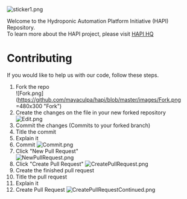 ![sticker1.png](https://github.com/mayaculpa/hapi/blob/master/images/sticker1.png "Logo")

Welcome to the Hydro­ponic Automa­tion Plat­form Ini­tia­tive (HAPI) Repository.  
To learn more about the HAPI project, please visit [HAPI HQ](http://hapihq.com)
# Contributing 

If you would like to help us with our code, follow these steps.

1. Fork the repo  
![Fork.png](https://github.com/mayaculpa/hapi/blob/master/images/Fork.png =480x300 "Fork")
2. Create the changes on the file in your new forked repository  
![Edit.png](https://github.com/mayaculpa/hapi/blob/master/images/Edits.png "Editing")
3. Commit the changes (Commits to your forked branch)
  1. Title the commit
  2. Explain it
  3. Commit
  ![Commit.png](https://github.com/mayaculpa/hapi/blob/master/images/Commits.png "Commits")
4. Click "New Pull Request"  
![NewPullRequest.png](https://github.com/mayaculpa/hapi/blob/master/images/NewPullRequest.png "NewPullRequest")
5. Click "Create Pull Request"
![CreatePullRequest.png](https://github.com/mayaculpa/hapi/blob/master/images/CreatePullRequest.png "CreatePullRequest")
6. Create the finished pull request
  1. Title the pull request
  2. Explain it
  3. Create Pull Request
  ![CreatePullRequestContinued.png](https://github.com/mayaculpa/hapi/blob/master/images/CreatePullRequestContinued.png "CreatePullRequestContinued")

